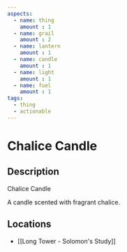 ```yaml
---
aspects: 
  - name: thing
    amount : 1
  - name: grail
    amount : 2
  - name: lantern
    amount : 1
  - name: candle
    amount : 1
  - name: light
    amount : 1
  - name: fuel
    amount : 1
tags:
  - thing
  - actionable
---
```


# Chalice Candle

## Description
Chalice Candle

A candle scented with fragrant chalice.
## Locations
- [[Long Tower - Solomon's Study]]